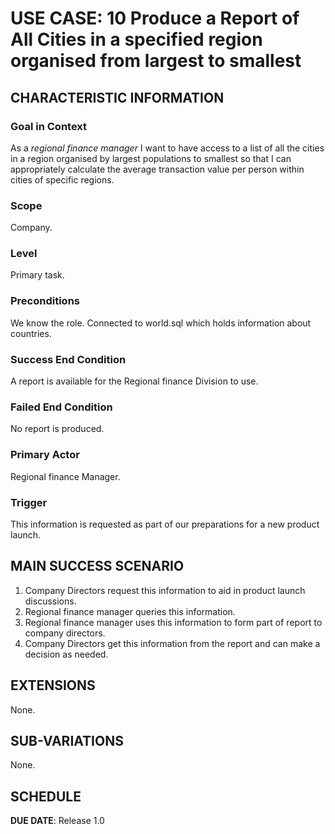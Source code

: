 # USE CASE: 10 Produce a Report of All Cities in a specified region organised from largest to smallest

## CHARACTERISTIC INFORMATION

### Goal in Context

As a *regional finance manager* I want to have access to a list of all the cities in a region organised by largest populations to smallest so that I can appropriately calculate the average transaction value per person within cities of specific regions.

### Scope

Company.

### Level

Primary task.

### Preconditions

We know the role.  Connected to world.sql which holds information about countries.

### Success End Condition

A report is available for the Regional finance Division to use.

### Failed End Condition

No report is produced.

### Primary Actor

Regional finance Manager.

### Trigger

This information is requested as part of our preparations for a new product launch.

## MAIN SUCCESS SCENARIO

1. Company Directors request this information to aid in product launch discussions.
2. Regional finance manager queries this information.
3. Regional finance manager uses this information to form part of report to company directors.
4. Company Directors get this information from the report and can make a decision as needed.

## EXTENSIONS
None.

## SUB-VARIATIONS

None.

## SCHEDULE

**DUE DATE**: Release 1.0